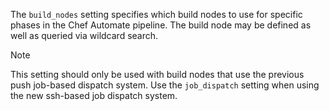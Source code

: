 The `build_nodes` setting specifies which build nodes to use for
specific phases in the Chef Automate pipeline. The build node may be
defined as well as queried via wildcard search.

<div class="admonition-note">
<p class="admonition-note-title">Note</p>
<div class="admonition-note-text">

This setting should only be used with build nodes that use the previous
push job-based dispatch system. Use the `job_dispatch` setting when
using the new ssh-based job dispatch system.

</div>
</div>
